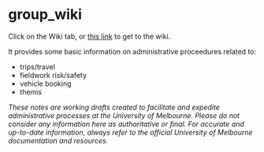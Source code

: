 # group_wiki


Click on the Wiki tab, or [this link](https://github.com/melbourne-earthquake-science/group_wiki/wiki) to get to the wiki. 

It provides some basic information on administrative proceedures related to:

* trips/travel
* fieldwork risk/safety 
* vehicle booking
* themis

_These notes are working drafts created to facilitate and expedite administrative processes at the University of Melbourne. Please do not consider any information here as authoritative or final. For accurate and up-to-date information, always refer to the official University of Melbourne documentation and resources._
